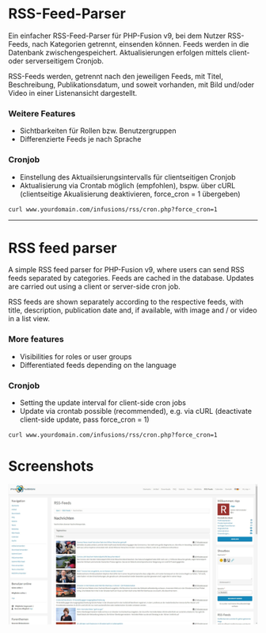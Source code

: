 # RSS-Feed-Parser
Ein einfacher RSS-Feed-Parser für PHP-Fusion v9, bei dem Nutzer RSS-Feeds, nach Kategorien getrennt, einsenden können. Feeds werden in die Datenbank zwischengespeichert. Aktualisierungen erfolgen mittels client- oder serverseitigem Cronjob.

RSS-Feeds werden, getrennt nach den jeweiligen Feeds, mit Titel, Beschreibung, Publikationsdatum, und soweit vorhanden, mit Bild und/oder Video in einer Listenansicht dargestellt.

### Weitere Features
- Sichtbarkeiten für Rollen bzw. Benutzergruppen
- Differenzierte Feeds je nach Sprache


### Cronjob
- Einstellung des Aktuailsierungsintervalls für clientseitigen Cronjob
- Aktualisierung via Crontab möglich (empfohlen), bspw. über cURL (clientseitige Akualisierung deaktivieren, force_cron = 1 übergeben)

```
curl www.yourdomain.com/infusions/rss/cron.php?force_cron=1
```

---

# RSS feed parser
A simple RSS feed parser for PHP-Fusion v9, where users can send RSS feeds separated by categories. Feeds are cached in the database. Updates are carried out using a client or server-side cron job.

RSS feeds are shown separately according to the respective feeds, with title, description, publication date and, if available, with image and / or video in a list view.

### More features
- Visibilities for roles or user groups
- Differentiated feeds depending on the language


### Cronjob
- Setting the update interval for client-side cron jobs
- Update via crontab possible (recommended), e.g. via cURL (deactivate client-side update, pass force_cron = 1)

```
curl www.yourdomain.com/infusions/rss/cron.php?force_cron=1
```

# Screenshots
![RSS-Screenshots](screenshots.gif)